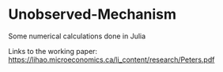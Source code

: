 # Unobserved-Mechanism
Some numerical calculations done in Julia 

Links to the working paper:
https://lihao.microeconomics.ca/li_content/research/Peters.pdf
